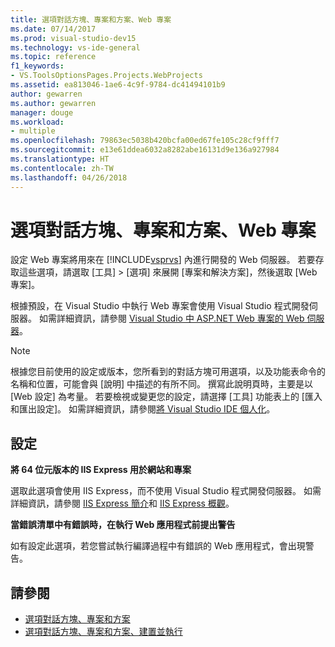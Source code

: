 ```yaml
---
title: 選項對話方塊、專案和方案、Web 專案
ms.date: 07/14/2017
ms.prod: visual-studio-dev15
ms.technology: vs-ide-general
ms.topic: reference
f1_keywords:
- VS.ToolsOptionsPages.Projects.WebProjects
ms.assetid: ea813046-1ae6-4c9f-9784-dc41494101b9
author: gewarren
ms.author: gewarren
manager: douge
ms.workload:
- multiple
ms.openlocfilehash: 79863ec5038b420bcfa00ed67fe105c28cf9fff7
ms.sourcegitcommit: e13e61ddea6032a8282abe16131d9e136a927984
ms.translationtype: HT
ms.contentlocale: zh-TW
ms.lasthandoff: 04/26/2018
---
```

# <a name="options-dialog-box-projects-and-solutions-web-projects"></a>選項對話方塊、專案和方案、Web 專案

設定 Web 專案將用來在 [!INCLUDE[vsprvs](../../code-quality/includes/vsprvs_md.md)] 內進行開發的 Web 伺服器。 若要存取這些選項，請選取 [工具] > [選項] 來展開 [專案和解決方案]，然後選取 [Web 專案]。

根據預設，在 Visual Studio 中執行 Web 專案會使用 Visual Studio 程式開發伺服器。 如需詳細資訊，請參閱 [Visual Studio 中 ASP.NET Web 專案的 Web 伺服器](http://msdn.microsoft.com/31d4f588-df59-4b7e-b9ea-e1f2dd204328)。

> [!NOTE]
> 根據您目前使用的設定或版本，您所看到的對話方塊可用選項，以及功能表命令的名稱和位置，可能會與 [說明] 中描述的有所不同。 撰寫此說明頁時，主要是以 [Web 設定] 為考量。 若要檢視或變更您的設定，請選擇 [工具] 功能表上的 [匯入和匯出設定]。 如需詳細資訊，請參閱[將 Visual Studio IDE 個人化](../../ide/personalizing-the-visual-studio-ide.md)。


## <a name="settings"></a>設定

**將 64 位元版本的 IIS Express 用於網站和專案**

選取此選項會使用 IIS Express，而不使用 Visual Studio 程式開發伺服器。 如需詳細資訊，請參閱 [IIS Express 簡介](http://go.microsoft.com/?linkid=9747914)和 [IIS Express 概觀](http://go.microsoft.com/?linkid=9747915)。

**當錯誤清單中有錯誤時，在執行 Web 應用程式前提出警告**

如有設定此選項，若您嘗試執行編譯過程中有錯誤的 Web 應用程式，會出現警告。

## <a name="see-also"></a>請參閱

- [選項對話方塊、專案和方案](projects-and-solutions-options-dialog-box.md)
- [選項對話方塊、專案和方案、建置並執行](options-dialog-box-projects-and-solutions-web-projects.md)